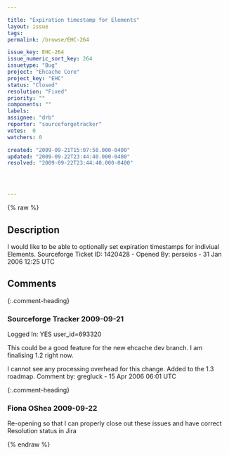 ```yaml
---

title: "Expiration timestamp for Elements"
layout: issue
tags: 
permalink: /browse/EHC-264

issue_key: EHC-264
issue_numeric_sort_key: 264
issuetype: "Bug"
project: "Ehcache Core"
project_key: "EHC"
status: "Closed"
resolution: "Fixed"
priority: ""
components: ""
labels: 
assignee: "drb"
reporter: "sourceforgetracker"
votes:  0
watchers: 0

created: "2009-09-21T15:07:58.000-0400"
updated: "2009-09-22T23:44:40.000-0400"
resolved: "2009-09-22T23:44:40.000-0400"




---
```


{% raw %}

## Description

<div markdown="1" class="description">

I would like to be able to optionally set expiration
timestamps for indiviual Elements.
Sourceforge Ticket ID: 1420428 - Opened By: perseios - 31 Jan 2006 12:25 UTC

</div>

## Comments


{:.comment-heading}
### **Sourceforge Tracker** <span class="date">2009-09-21</span>

<div markdown="1" class="comment">

Logged In: YES 
user\_id=693320

This could be a good feature for the new ehcache dev branch. I am finalising 1.2 
right now. 

I cannot see any processing overhead for this change. Added to the 1.3 
roadmap.
Comment by: gregluck - 15 Apr 2006 06:01 UTC

</div>


{:.comment-heading}
### **Fiona OShea** <span class="date">2009-09-22</span>

<div markdown="1" class="comment">

Re-opening so that I can properly close out these issues and have correct Resolution status in Jira

</div>



{% endraw %}
